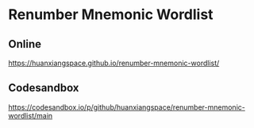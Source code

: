 # Renumber Mnemonic Wordlist

## Online
https://huanxiangspace.github.io/renumber-mnemonic-wordlist/

## Codesandbox
https://codesandbox.io/p/github/huanxiangspace/renumber-mnemonic-wordlist/main
